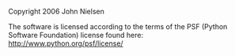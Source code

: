 Copyright 2006 John Nielsen

The software is licensed according to the terms of the PSF (Python Software Foundation) license found here: http://www.python.org/psf/license/